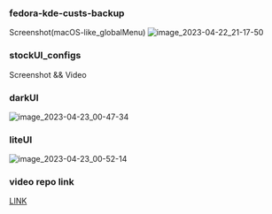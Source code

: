 ### fedora-kde-custs-backup
Screenshot(macOS-like_globalMenu)
![image_2023-04-22_21-17-50](https://user-images.githubusercontent.com/47496067/233800243-b1e85abb-63f8-405d-844f-d1b1b676f390.png)

### stockUI_configs
Screenshot && Video 

### darkUI
![image_2023-04-23_00-47-34](https://user-images.githubusercontent.com/47496067/233803158-f40ef6c2-32c1-49ed-9626-c1dd2c968cba.png)

### liteUI
![image_2023-04-23_00-52-14](https://user-images.githubusercontent.com/47496067/233803209-b8bc68fd-eaff-4892-a51f-34407b5c7730.png)

### video repo link 
<a href="https://raw.githubusercontent.com/prateekmaru/fedora-kde-custs-backup/stock-config/stock-config/video_2023-04-23_01-02-49.mp4"> 
LINK
</a>
